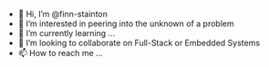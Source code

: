 - 👋 Hi, I’m @finn-stainton
- 👀 I’m interested in peering into the unknown of a problem
- 🌱 I’m currently learning ...
- 💞️ I’m looking to collaborate on Full-Stack or Embedded Systems
- 📫 How to reach me ...

<!---
finn-stainton/finn-stainton is a ✨ special ✨ repository because its `README.md` (this file) appears on your GitHub profile.
You can click the Preview link to take a look at your changes.
--->
